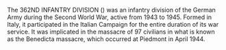 The 362ND INFANTRY DIVISION () was an infantry division of the German Army during the Second World War, active from 1943 to 1945. Formed in Italy, it participated in the Italian Campaign for the entire duration of its war service. It was implicated in the massacre of 97 civilians in what is known as the Benedicta massacre, which occurred at Piedmont in April 1944.

